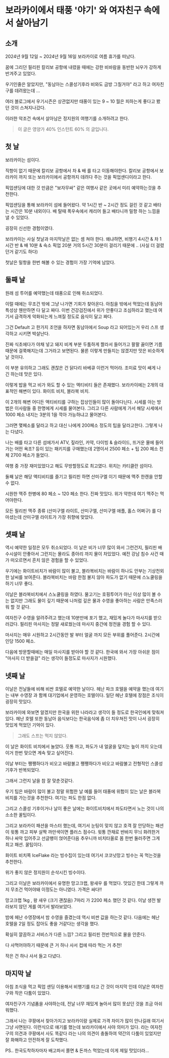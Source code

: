 # 보라카이에서 태풍 '야기' 와 여자친구 속에서 살아남기

## 소개 
2024년 9월 12일 ~ 2024년 9월 16일 보라카이로 여름 휴가를 떠났다. 

꿈에 그리던 필리핀 칼리보 공항에 내렸을 때에는 강한 비바람을 동반한 뇌우가 강하게 반겨주고 있었다.

우기인줄은 알았지만, "동남아는 스콜성기후라 비와도 금방 그칠거야" 라고 하고 여자친구를 데려왔는데 ...

여러 블로그에서 우기시즌은 상관없지만 태풍이 있는 9 ~ 10 월은 피하는게 좋다고 봤던 것이 스쳐지나갔다.

이러한 악조건 속에서 살아남은 정지원의 여행기를 소개하려고 한다.

> 이 글은 영양가 40% 인스턴트 60% 의 글입니다.

## 첫 날 
보라카이는 섬이다. 

직항이 없기 때문에 칼리보 공항에서 차 & 배 를 타고 이동해야한다.
칼리보 공항에서 보라카이 까지 또는 보라카이에서 공항까지 데려다 주는 것을 픽업샌디이라고 한다.

픽업샌딩에 대한 것 만큼은 "보자무싸" 같은 여행사 같은 곳에서 미리 예약하는것을 추천한다.

픽업샌딩을 통해 보라카이 섬에 들어왔다. 약 1시간 반 ~ 2시간 정도 걸린 것 같고 배타는 시간은 10분 내외이다.
배 탈때 폭우속에서 캐리어 들고 배타니까 밀항 하는 느낌을 낼 수 있었다. 

굉장히 신선한 경험이였다.

보라카이는 사실 첫날과 마지막날은 없는 셈 쳐야 한다.
왜냐하면, 비행기 4시간 & 차 1시간 반 & 배 10분 & 숙소 픽업 20분 
거의 5시간 30분이 걸리기 때문에 .. (사실 더 걸렸던거 같기도 하다)

첫날은 밀항을 한번 해볼 수 있는 경험이 가장 기억에 남았다.

## 둘째 날
원래 섬 투어를 예약했는데 태풍으로 인해 취소되었다.

이럴 때에는 무조건 밖에 그냥 나가면 기회가 찾아온다.
아침을 밖에서 먹었는데 동남아 특성상 웬만하면 다 달고 짜다. 
이번 건강검진에서 위가 안좋다고 조심하라고 했는데 여기서 급격하게 악화되는게 느껴질 정도로 음식이 달고 짜다.

그건 Default 고 한가지 조언을 하자면 동남아에서 Soup 라고 되어있는거 우리 스프 생각하고 시키면 박살난다.

진짜 식초에다가 야채 넣고 돼지 비계 부분 두툼하게 짤라서 들어가고 팔팔 끓이면 기름때문에 걸쭉해지는데 그거라고 보면된다.
물론 이렇게 만들지는 않겠지만 맛은 비슷하게 날 것이다.

이 부분 유의하고 그래도 괜찮은 건 닭다리 바베큐 이런거 먹어라.
조미료 맛이 쌔게 나긴 하는데 맛은 있다. 

이렇게 밥을 먹고 비가 와도 할 수 있는 액티비티 들은 존재했다.
보라카이에는 2개의 대표적인 해변이 있다. 화이트 비치, 블라복 비치.

이 2개의 해변 어디든 액티비티를 구하는 잡상인들이 많이 돌아다닌다.
시세를 아는 방법은 이사람들 중 한명에게 시세를 물어본다. 
그리고 다른 사람에게 가서 해당 시세에서 1000 페소 내지는 3분의 1을 깍아 가능하냐고 물어본다.

그러면 몇페소를 달라고 하고 대신 나에게 200페소 정도의 팁을 달라고한다.
그렇게 나는 다녔다. 

나는 배를 타고 다른 섬에가서 ATV, 짚라인, 카약, 다이빙 & 슬라이드, 뜨거운 물에 들어가는 어떤 욕조? 등이 있는 패키지를 구매했는데 2명이서 2500 페소 + 팁 200 페소 
전체 2700 페소가 들었다. 

여행 중 가장 재미있었다고 해도 무방할정도로 최고였다.
위치는 카티클란 섬이다. 

둘째 날은 해당 액티비티를 즐기고 필리핀 하면 산미구엘 이기 때문에 맥주 한캔을 안할 수 없다.

시원한 맥주 한병에 80 페소 ~ 120 페소 한다.
진짜 맛있다. 위가 약한데 여기 맥주는 먹어야한다. 

모든 필리핀 맥주 종류 (산미구엘 라이트, 산미구엘, 산미구엘 애플, 홀스 어쩌구) 를 다 마셨는데 
산미구엘 라이트가 가장 취향에 맞았다.

## 셋째 날

역시 예약한 일정은 모두 취소되었다. 
이 날은 비가 너무 많이 와서 그런건지, 필리핀 배수시설이 안좋아서 그런지는 몰라도 종아리 까지 물이 차있었다. 
예전 강남 침수 사건 때가 떠오르면서 흔치 않은 경험을 할 수 있었다.

우기에는 화이트비치가 바람이 많이 불고, 블라복비치는 바람이 하나도 안부는 기상천외한 날씨를 보여준다.
블라복비치는 바람 한점 불지 않아 파도가 없기 때문에 스노쿨링을 하기 너무 좋다.

이날은 블라복비치에서 스노쿨링을 하였다. 물고기는 호핑투어가 아닌 이상 많이 볼 수는 없지만 
그래도 물이 깊기 때문에 나처럼 깊은 물과 수영을 좋아하는 사람은 만족스러워 할 것 같다.

여자친구 수영을 알려주려고 했는데 10분만에 포기 했고, 재밌게 놀다가 마사지를 받으러갔다.
필리핀 마사지는 정말 새로웠는데 마사지 중간에 정전을 경험 할 수 있다. 

마사지는 매우 시원하고 2시간동안 발 부터 얼굴 까지 모든 부위를 풀어준다. 
2시간에 인당 1500 페소. 

다음에 방문할때에는 매일 마사지를 받아야 할 것 같다. 
한국에 와서 가장 아쉬운 점이 "마사지 더 받을걸" 라는 생각이 들정도로 마사지가 시원했다.

## 넷째 날 
이날은 전날들에 비해 비싼 호텔로 예약한 날이다. 헤난 파크 호텔을 예약을 했는데 여기는 내부 수영장 과 함께 대기업에서 운영하는 호텔이다. 
일단 헤난 호텔에 장점은 조식이 굉장히 맛있다.

보라카이에 와보면 알겠지만 한국을 위한 나라라고 생각이 들 정도로 한국인에게 맞춰져있다. 
헤난 호텔 또한 동남아 음식보다는 한국음식에 좀 더 치우쳐진 맛이 나서 굉장히 맛있게 먹었던 기억이 있다.

> 그래도 스프는 먹지 않았다. 

이 날은 화이트 비치에서 놀았다. 
웃통 까고, 파도가 내 얼굴을 덮치는 높이 까지 오는데 이거 한번 맞으면 계속 맞고 싶어진다.

이날 부터는 쨍쨍하다가 비오고 바람불고 쨍쨍하다가 비오고 바람불고 전형적인 스콜성 기후가 반복되었다.

그래서 그런지 날을 참 잘 맞춘것같다.

우기 팁은 바람이 많이 불고 정말 위험한 날 예를 들어 태풍에 위험이 있는 날은 
블라복 비치를 가는것을 추천한다. 여기는 파도 한점 없다.

그리고 스콜성 기후이거나 날이 좋은 날에는 화이트비치에서 파도타면서 노는 것이 나의 소소한 꿀팁이다.

그리고 보라카이 패션을 마스터 했는데, 여기서 눈팅이 맞지 않고 호객 잘 안당하는 패션이 
윗통 까고 피부 살짝 까만색이면 플러스 점수다. 
윗통 깐채로 반바지 무늬 화려한거 하나 싸악 입어주고 선글뱅이 얹어준다음 
추우니까 비치타올로 몸 한번 둘러주면 그게 최고 패션. 꿀팁이다.

화이트 비치쪽 IceFlake 라는 빙수집이 있는데 여기서 코코넛망고 빙수는 꼭 먹는것을 추천한다.

위가 좋지 않은 정지원이 순삭시킨 빙수이다. 

그리고 이날은 보라카이에서 유명한 망고크랩, 왕새우 를 먹었다.
맛있긴 한데 그렇게 까지 무조건 먹어야돼 이정도는 아니였다.
가격은 싸다!! 

망고크랩 1kg , 왕 새우 (크기 괜찮음) 7마리 가 2200 페소 했던 것 같다.
이날 생전 발라보지 않던 게를 여기서 발라보았다. 

밤에 헤난 수영장에서 밤 수영을 즐겼는데 역시 비싼 값을 하는것 같다.
다음에는 헤난 호텔을 2일 정도 잡아도 좋을 거같다는 생각을 했다. 

확실히 깔끔하고 서비스가 다른 느낌? 
그리고 필리핀 전반적으로 물을 안준다.

다 사먹어야하기 때문에 큰 거 하나 사서 컵에 따라 먹는 거 추천! 

작은 건 하나 사서 들고 다녔다.

## 마지막 날 
아침 조식을 먹고 픽업 샌딩 이용해서 비행기를 타고 간 것이 마지막 인데 이날은 여자친구와 작은 다툼이 있었다.

여자친구가 기념품을 사야하는데, 전날 너무 재밌게 놀아서 많이 못샀던 것을 조금 아쉬워했다.

그래서 나는 쿠팡에서 찾아가지고 보라카이랑 실제로 가격 차이가 많이 안나길래 여기서 그냥 사면된다.
이런식으로 얘기를 했는데 보라카이에서 사야 의미가 있다. 라는 여자친구의 의견과 쿠팡에서 사도 똑같다 라는 나의 의견이 충돌하여
약간의 다툼이 있었지만 잘 화해하고 안전하게 잘 도착했다.

PS.. 한국도착하자마자 배고파서 쫄면 & 돈까스 먹었는데 이게 제일 맛있더라...








